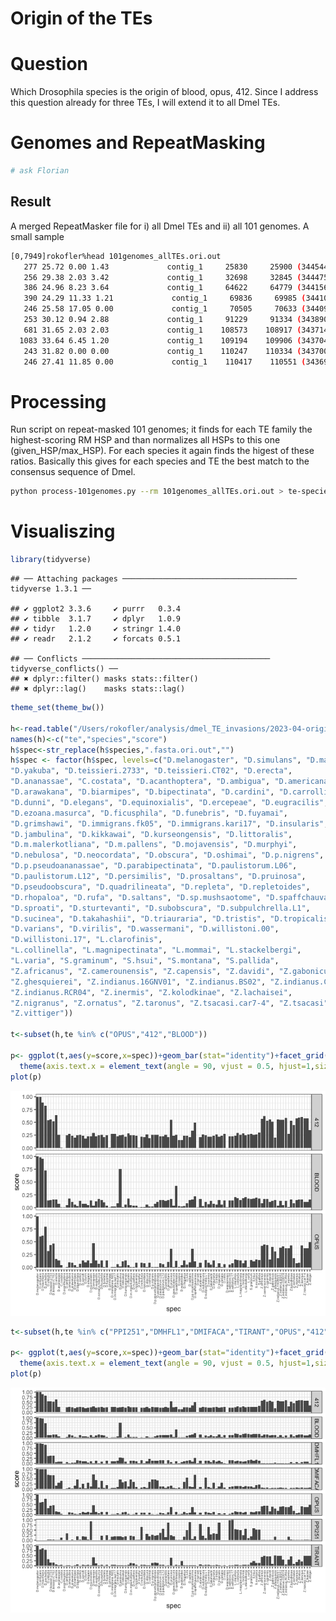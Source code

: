 Origin of the TEs
================

# Question

Which Drosophila species is the origin of blood, opus, 412. Since I
address this question already for three TEs, I will extend it to all
Dmel TEs.

# Genomes and RepeatMasking

``` bash
# ask Florian
```

## Result

A merged RepeatMasker file for i) all Dmel TEs and ii) all 101 genomes.
A small sample

``` bash
[0,7949]rokofler%head 101genomes_allTEs.ori.out
   277 25.72 0.00 1.43             contig_1     25830     25900 (34454495) C              BAGGINS     Unspecified  (1149)    4304    4235       C.costata.fasta.ori.out
   256 29.38 2.03 3.42             contig_1     32698     32845 (34447550) +                 INE1     Unspecified      29     174   (437)       C.costata.fasta.ori.out
   386 24.96 8.23 3.64             contig_1     64622     64779 (34415616) +                 INE1     Unspecified      10     174   (437)       C.costata.fasta.ori.out
   390 24.29 11.33 1.21             contig_1     69836     69985 (34410410) C                 INE1     Unspecified   (437)     174      10      C.costata.fasta.ori.out
   246 25.58 17.05 0.00             contig_1     70505     70633 (34409762) +                 INE1     Unspecified      24     174   (437)      C.costata.fasta.ori.out
   253 30.12 0.94 2.88             contig_1     91229     91334 (34389061) +               M14653     Unspecified    1021    1124   (162)       C.costata.fasta.ori.out
   681 31.65 2.03 2.03             contig_1    108573    108917 (34371478) C               DMCR1A     Unspecified   (447)    4023    3679       C.costata.fasta.ori.out
  1083 33.64 6.45 1.20             contig_1    109194    109906 (34370489) C               DMCR1A     Unspecified   (916)    3554    2805       C.costata.fasta.ori.out
   243 31.82 0.00 0.00             contig_1    110247    110334 (34370061) C               DMCR1A     Unspecified  (2018)    2452    2365       C.costata.fasta.ori.out
   246 27.41 11.85 0.00             contig_1    110417    110551 (34369844) +                 INE1     Unspecified      24     174   (437)      C.costata.fasta.ori.out
```

# Processing

Run script on repeat-masked 101 genomes; it finds for each TE family the
highest-scoring RM HSP and than normalizes all HSPs to this one
(given\_HSP/max\_HSP). For each species it again finds the higest of
these ratios. Basically this gives for each species and TE the best
match to the consensus sequence of Dmel.

``` bash
python process-101genomes.py --rm 101genomes_allTEs.ori.out > te-species-score.txt 
```

# Visualiszing

``` r
library(tidyverse)
```

    ## ── Attaching packages ─────────────────────────────────────── tidyverse 1.3.1 ──

    ## ✔ ggplot2 3.3.6     ✔ purrr   0.3.4
    ## ✔ tibble  3.1.7     ✔ dplyr   1.0.9
    ## ✔ tidyr   1.2.0     ✔ stringr 1.4.0
    ## ✔ readr   2.1.2     ✔ forcats 0.5.1

    ## ── Conflicts ────────────────────────────────────────── tidyverse_conflicts() ──
    ## ✖ dplyr::filter() masks stats::filter()
    ## ✖ dplyr::lag()    masks stats::lag()

``` r
theme_set(theme_bw())

h<-read.table("/Users/rokofler/analysis/dmel_TE_invasions/2023-04-origin-101-genomes-ro/te-species-score-cleaned.txt",header=F)
names(h)<-c("te","species","score")
h$spec<-str_replace(h$species,".fasta.ori.out","")
h$spec <- factor(h$spec, levels=c("D.melanogaster", "D.simulans", "D.mauritiana", "D.sechellia", 
"D.yakuba", "D.teissieri.2733", "D.teissieri.CT02", "D.erecta", 
"D.ananassae", "C.costata", "D.acanthoptera", "D.ambigua", "D.americana", 
"D.arawakana", "D.biarmipes", "D.bipectinata", "D.cardini", "D.carrolli", 
"D.dunni", "D.elegans", "D.equinoxialis", "D.ercepeae", "D.eugracilis", 
"D.ezoana.masurca", "D.ficusphila", "D.funebris", "D.fuyamai", 
"D.grimshawi", "D.immigrans.fk05", "D.immigrans.kari17", "D.insularis", 
"D.jambulina", "D.kikkawai", "D.kurseongensis", "D.littoralis", 
"D.m.malerkotliana", "D.m.pallens", "D.mojavensis", "D.murphyi", 
"D.nebulosa", "D.neocordata", "D.obscura", "D.oshimai", "D.p.nigrens", 
"D.p.pseudoananassae", "D.parabipectinata", "D.paulistorum.L06", 
"D.paulistorum.L12", "D.persimilis", "D.prosaltans", "D.pruinosa", 
"D.pseudoobscura", "D.quadrilineata", "D.repleta", "D.repletoides", 
"D.rhopaloa", "D.rufa", "D.saltans", "D.sp.mushsaotome", "D.spaffchauvacae", 
"D.sproati", "D.sturtevanti", "D.subobscura", "D.subpulchrella.L1", 
"D.sucinea", "D.takahashii", "D.triauraria", "D.tristis", "D.tropicalis", 
"D.varians", "D.virilis", "D.wassermani", "D.willistoni.00", 
"D.willistoni.17", "L.clarofinis", 
"L.collinella", "L.magnipectinata", "L.mommai", "L.stackelbergi", 
"L.varia", "S.graminum", "S.hsui", "S.montana", "S.pallida", 
"Z.africanus", "Z.camerounensis", "Z.capensis", "Z.davidi", "Z.gabonicus", 
"Z.ghesquierei", "Z.indianus.16GNV01", "Z.indianus.BS02", "Z.indianus.CDD18", 
"Z.indianus.RCR04", "Z.inermis", "Z.kolodkinae", "Z.lachaisei", 
"Z.nigranus", "Z.ornatus", "Z.taronus", "Z.tsacasi.car7-4", "Z.tsacasi", 
"Z.vittiger"))

t<-subset(h,te %in% c("OPUS","412","BLOOD"))

p<- ggplot(t,aes(y=score,x=spec))+geom_bar(stat="identity")+facet_grid(te~.)+
  theme(axis.text.x = element_text(angle = 90, vjust = 0.5, hjust=1,size=5))
plot(p)
```

![](01-ro-101genomes_files/figure-gfm/unnamed-chunk-4-1.png)<!-- -->

``` r
t<-subset(h,te %in% c("PPI251","DMHFL1","DMIFACA","TIRANT","OPUS","412","BLOOD"))

p<- ggplot(t,aes(y=score,x=spec))+geom_bar(stat="identity")+facet_grid(te~.)+
  theme(axis.text.x = element_text(angle = 90, vjust = 0.5, hjust=1,size=5))
plot(p)
```

![](01-ro-101genomes_files/figure-gfm/unnamed-chunk-4-2.png)<!-- -->
